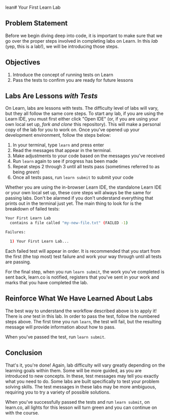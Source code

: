 lean# Your First Learn Lab

## Problem Statement

Before we begin diving deep into code, it is important to make sure that we go
over the proper steps involved in completing labs on Learn. In this _lab_ (yep,
this is a lab!), we will be introducing those steps.

## Objectives

1. Introduce the concept of running tests on Learn
2. Pass the tests to confirm you are ready for future lessons

## Labs Are Lessons _with Tests_

On Learn, labs are lessons with tests. The difficulty level of labs will vary,
but they all follow the same core steps. To start any lab, if you are using the
Learn IDE, you must first either click "Open IDE" (or, if you are using your own
local set up, _fork and clone_ this repository).  This will make a personal copy
of the lab for you to work on. Once you've opened up your development
environment, follow the steps below:

1. In your terminal, type `learn` and press enter
2. Read the messages that appear in the terminal.
3. Make adjustments to your code based on the messages you've received
4. Run `learn` again to see if progress has been made
5. Repeat steps 2 through 3 until all tests pass (sometimes referred to as being _green_)
6. Once all tests pass, run `learn submit` to submit your code

Whether you are using the in-browser Learn IDE, the standalone Learn IDE or your
own local set up, these core steps will always be the same for passing labs.
Don't be alarmed if you don't understand everything that prints out in the
terminal just yet.  The main thing to look for is the breakdown of failed tests:

```sh
Your First Learn Lab
  contains a file called "my-new-file.txt" (FAILED -1)

Failures:

  1) Your First Learn Lab...
```

Each failed test will appear in order. It is recommended that you start from the
first (the top most) test failure and work your way through until all tests are
passing.

For the final step, when you run `learn submit`, the work you've completed is
sent back, learn.co is notified, registers that you've sent in your work and
marks that you have completed the lab.

## Reinforce What We Have Learned About Labs

The best way to understand the workflow described above is to apply it! There is
_one_ test in this lab.  In order to pass the test, follow the numbered steps above. The
first time you run `learn`, the test will fail, but the resulting message will
provide information about how to pass.

When you've passed the test, run `learn submit`.

## Conclusion

That's it, you're done! Again, lab difficulty will vary greatly depending on the
learning goals within them. Some will be more guided, as you are introduced to
new concepts. In these, test messages may tell you exactly what you need to do.
Some labs are built specifically to test your problem solving skills.  The test
messages in these labs may be more ambiguous, requiring you to try a variety of
possible solutions.

When you've successfully passed the tests and run `learn submit`, on learn.co,
all lights for this lesson will turn green and you can continue on with the
course.
